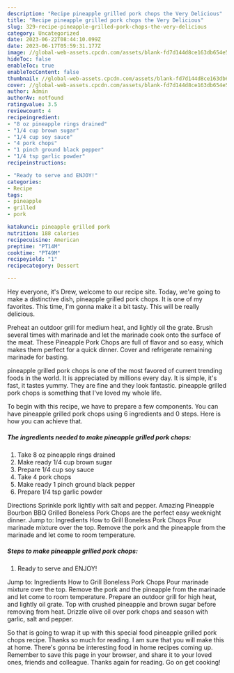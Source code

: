 ```yaml
---
description: "Recipe pineapple grilled pork chops the Very Delicious"
title: "Recipe pineapple grilled pork chops the Very Delicious"
slug: 329-recipe-pineapple-grilled-pork-chops-the-very-delicious
category: Uncategorized
date: 2023-06-22T08:44:10.099Z
date: 2023-06-17T05:59:31.177Z
image: //global-web-assets.cpcdn.com/assets/blank-fd7d144d8ce163db654e5a02c40b08a2775adb7897d16e4062681dc7e1b2800f.png
hideToc: false
enableToc: true
enableTocContent: false
thumbnail: //global-web-assets.cpcdn.com/assets/blank-fd7d144d8ce163db654e5a02c40b08a2775adb7897d16e4062681dc7e1b2800f.png
cover: //global-web-assets.cpcdn.com/assets/blank-fd7d144d8ce163db654e5a02c40b08a2775adb7897d16e4062681dc7e1b2800f.png
author: Admin
authorAv: notfound
ratingvalue: 3.5
reviewcount: 4
recipeingredient:
- "8 oz pineapple rings drained"
- "1/4 cup brown sugar"
- "1/4 cup soy sauce"
- "4 pork chops"
- "1 pinch ground black pepper"
- "1/4 tsp garlic powder"
recipeinstructions:

- "Ready to serve and ENJOY!"
categories:
- Recipe
tags:
- pineapple
- grilled
- pork

katakunci: pineapple grilled pork 
nutrition: 188 calories
recipecuisine: American
preptime: "PT14M"
cooktime: "PT49M"
recipeyield: "1"
recipecategory: Dessert

---
```



Hey everyone, it's Drew, welcome to our recipe site. Today, we're going to make a distinctive dish, pineapple grilled pork chops. It is one of my favorites. This time, I'm gonna make it a bit tasty. This will be really delicious.

Preheat an outdoor grill for medium heat, and lightly oil the grate. Brush several times with marinade and let the marinade cook onto the surface of the meat. These Pineapple Pork Chops are full of flavor and so easy, which makes them perfect for a quick dinner. Cover and refrigerate remaining marinade for basting.

pineapple grilled pork chops is one of the most favored of current trending foods in the world. It is appreciated by millions every day. It is simple, it's fast, it tastes yummy. They are fine and they look fantastic. pineapple grilled pork chops is something that I've loved my whole life.


To begin with this recipe, we have to prepare a few components. You can have pineapple grilled pork chops using 6 ingredients and 0 steps. Here is how you can achieve that.

<!--inarticleads1-->

##### The ingredients needed to make pineapple grilled pork chops:

1. Take 8 oz pineapple rings drained
1. Make ready 1/4 cup brown sugar
1. Prepare 1/4 cup soy sauce
1. Take 4 pork chops
1. Make ready 1 pinch ground black pepper
1. Prepare 1/4 tsp garlic powder


Directions Sprinkle pork lightly with salt and pepper. Amazing Pineapple Bourbon BBQ Grilled Boneless Pork Chops are the perfect easy weeknight dinner. Jump to: Ingredients How to Grill Boneless Pork Chops Pour marinade mixture over the top. Remove the pork and the pineapple from the marinade and let come to room temperature. 

<!--inarticleads2-->

##### Steps to make pineapple grilled pork chops:


1. Ready to serve and ENJOY!

Jump to: Ingredients How to Grill Boneless Pork Chops Pour marinade mixture over the top. Remove the pork and the pineapple from the marinade and let come to room temperature. Prepare an outdoor grill for high heat, and lightly oil grate. Top with crushed pineapple and brown sugar before removing from heat. Drizzle olive oil over pork chops and season with garlic, salt and pepper. 

So that is going to wrap it up with this special food pineapple grilled pork chops recipe. Thanks so much for reading. I am sure that you will make this at home. There's gonna be interesting food in home recipes coming up. Remember to save this page in your browser, and share it to your loved ones, friends and colleague. Thanks again for reading. Go on get cooking!
